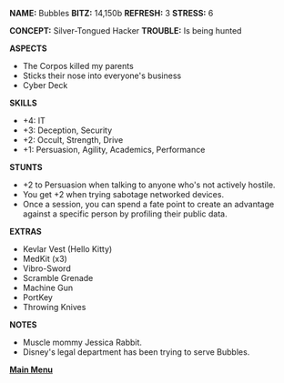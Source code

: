 **NAME:** Bubbles
**BITZ:** 14,150b
**REFRESH:** 3
**STRESS:** 6

**CONCEPT:** Silver-Tongued Hacker
**TROUBLE:** Is being hunted

**ASPECTS** 
- The Corpos killed my parents
- Sticks their nose into everyone's business
- Cyber Deck

**SKILLS**
- +4: IT
- +3: Deception, Security
- +2: Occult, Strength, Drive
- +1: Persuasion, Agility, Academics, Performance

**STUNTS**
- +2 to Persuasion when talking to anyone who's not actively hostile.
- You get +2 when trying sabotage networked devices.
- Once a session, you can spend a fate point to create an advantage against a specific person by profiling their public data.

**EXTRAS**
- Kevlar Vest (Hello Kitty)
- MedKit (x3)
- Vibro-Sword
- Scramble Grenade 
- Machine Gun
- PortKey 
- Throwing Knives

**NOTES**
- Muscle mommy Jessica Rabbit.
- Disney's legal department has been trying to serve Bubbles.

 **[Main Menu](../README.md)**
